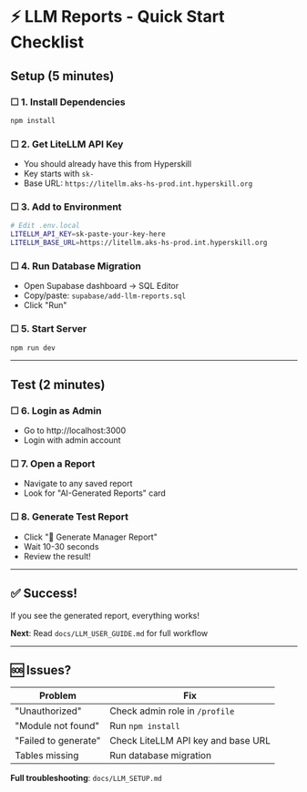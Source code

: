 # ⚡ LLM Reports - Quick Start Checklist

## Setup (5 minutes)

### ☐ 1. Install Dependencies
```bash
npm install
```

### ☐ 2. Get LiteLLM API Key
- You should already have this from Hyperskill
- Key starts with `sk-`
- Base URL: `https://litellm.aks-hs-prod.int.hyperskill.org`

### ☐ 3. Add to Environment
```bash
# Edit .env.local
LITELLM_API_KEY=sk-paste-your-key-here
LITELLM_BASE_URL=https://litellm.aks-hs-prod.int.hyperskill.org
```

### ☐ 4. Run Database Migration
- Open Supabase dashboard → SQL Editor
- Copy/paste: `supabase/add-llm-reports.sql`
- Click "Run"

### ☐ 5. Start Server
```bash
npm run dev
```

---

## Test (2 minutes)

### ☐ 6. Login as Admin
- Go to http://localhost:3000
- Login with admin account

### ☐ 7. Open a Report
- Navigate to any saved report
- Look for "AI-Generated Reports" card

### ☐ 8. Generate Test Report
- Click "🤖 Generate Manager Report"
- Wait 10-30 seconds
- Review the result!

---

## ✅ Success!
If you see the generated report, everything works!

**Next**: Read `docs/LLM_USER_GUIDE.md` for full workflow

---

## 🆘 Issues?

| Problem | Fix |
|---------|-----|
| "Unauthorized" | Check admin role in `/profile` |
| "Module not found" | Run `npm install` |
| "Failed to generate" | Check LiteLLM API key and base URL |
| Tables missing | Run database migration |

**Full troubleshooting**: `docs/LLM_SETUP.md`

